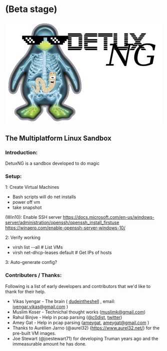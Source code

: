 # (Beta stage)

![Logo](detux.png)
## The Multiplatform Linux Sandbox


### Introduction:
DetuxNG is a sandbox developed to do magic


### Setup:

1: Create Virtual Machines
 - Bash scripts will do net installs
 - power off vm
 - take snapshot

(Win10):
    Enable SSH server
    https://docs.microsoft.com/en-us/windows-server/administration/openssh/openssh_install_firstuse
    https://winaero.com/enable-openssh-server-windows-10/
    
2: Verify working
 - virsh list --all              # List VMs
 - virsh net-dhcp-leases default # Get IPs of hosts

3: Auto-generate config?








### Contributers / Thanks:
Following is a list of early developers and contributors that we'd like to thank for their help.
- Vikas Iyengar - The brain ( [dudeintheshell](https://github.com/dudeintheshell) , email: iyengar.vikas@gmail.com ) 
- Muslim Koser - Technichal thought works (muslimk@gmail.com)
- Rahul Binjve - Help in pcap parsing ([@c0dist](https://github.com/c0dist), [twitter](https://twitter.com/c0dist))
- Amey Gat - Help in pcap parsing ([ameygat](https://github.com/ameygat), ameygat@gmail.com )
- Thanks to Aurélien Jarno (@aurel32) (https://www.aurel32.net/) for the pre-built VM images.
- Joe Stewart (@joestewart71) for developing Truman years ago and the immeasurable amount he has  done. 

